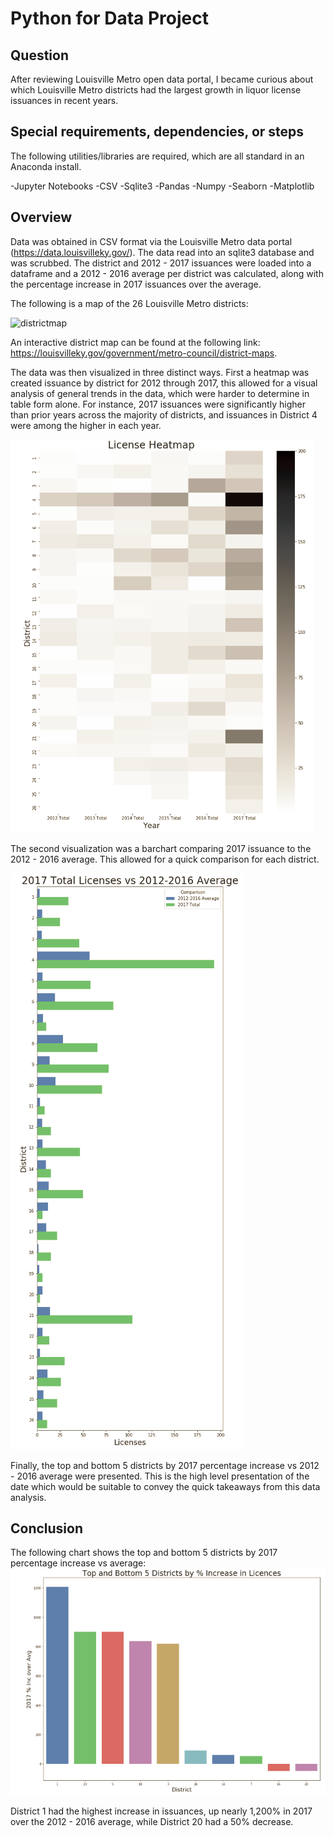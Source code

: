 # Python for Data Project


## Question
After reviewing Louisville Metro open data portal, I became curious about which Louisville Metro districts had the largest growth in liquor license issuances in recent years.

## Special requirements, dependencies, or steps

The following utilities/libraries are required, which are all standard in an Anaconda install.

-Jupyter Notebooks
-CSV
-Sqlite3
-Pandas
-Numpy
-Seaborn
-Matplotlib

## Overview

Data was obtained in CSV format via the Louisville Metro data portal (https://data.louisvilleky.gov/). The data read into an sqlite3 database and was scrubbed. The district and 2012 - 2017 issuances were loaded into a dataframe and a 2012 - 2016 average per district was calculated, along with the percentage increase in 2017 issuances over the average. 

The following is a map of the 26 Louisville Metro districts:

![districtmap](./[districtmap.png)

An interactive district map can be found at the following link: https://louisvilleky.gov/government/metro-council/district-maps.

The data was then visualized in three distinct ways. First a heatmap was created issuance by district for 2012 through 2017, this allowed for a visual analysis of general trends in the data, which were harder to determine in table form alone. For instance, 2017 issuances were significantly higher than prior years across the majority of districts, and issuances in District 4 were among the higher in each year.  

![heatmap](./heatmap.png)

The second visualization was a barchart comparing 2017 issuance to the 2012 - 2016 average. This allowed for a quick comparison for each district. 

![comparison](./comparison.png)

Finally, the top and bottom 5 districts by 2017 percentage increase vs 2012 - 2016 average were presented. This is the high level presentation of the date which would be suitable to convey the quick takeaways from this data analysis. 

## Conclusion

The following chart shows the top and bottom 5 districts by 2017 percentage increase vs average:
![takeaway chart](./takeaway.png)

District 1 had the highest increase in issuances, up nearly 1,200% in 2017 over the 2012 - 2016 average, while District 20 had a 50% decrease.

